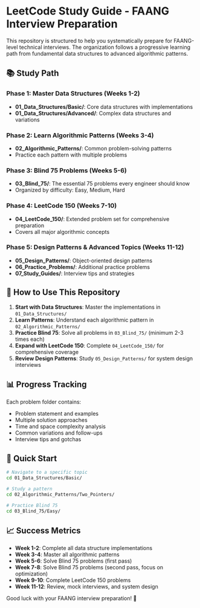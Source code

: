 # LeetCode Study Guide - FAANG Interview Preparation

This repository is structured to help you systematically prepare for FAANG-level technical interviews. The organization follows a progressive learning path from fundamental data structures to advanced algorithmic patterns.

## 📚 Study Path

### Phase 1: Master Data Structures (Weeks 1-2)
- **01_Data_Structures/Basic/**: Core data structures with implementations
- **01_Data_Structures/Advanced/**: Complex data structures and variations

### Phase 2: Learn Algorithmic Patterns (Weeks 3-4)
- **02_Algorithmic_Patterns/**: Common problem-solving patterns
- Practice each pattern with multiple problems

### Phase 3: Blind 75 Problems (Weeks 5-6)
- **03_Blind_75/**: The essential 75 problems every engineer should know
- Organized by difficulty: Easy, Medium, Hard

### Phase 4: LeetCode 150 (Weeks 7-10)
- **04_LeetCode_150/**: Extended problem set for comprehensive preparation
- Covers all major algorithmic concepts

### Phase 5: Design Patterns & Advanced Topics (Weeks 11-12)
- **05_Design_Patterns/**: Object-oriented design patterns
- **06_Practice_Problems/**: Additional practice problems
- **07_Study_Guides/**: Interview tips and strategies

## 🎯 How to Use This Repository

1. **Start with Data Structures**: Master the implementations in `01_Data_Structures/`
2. **Learn Patterns**: Understand each algorithmic pattern in `02_Algorithmic_Patterns/`
3. **Practice Blind 75**: Solve all problems in `03_Blind_75/` (minimum 2-3 times each)
4. **Expand with LeetCode 150**: Complete `04_LeetCode_150/` for comprehensive coverage
5. **Review Design Patterns**: Study `05_Design_Patterns/` for system design interviews

## 📊 Progress Tracking

Each problem folder contains:
- Problem statement and examples
- Multiple solution approaches
- Time and space complexity analysis
- Common variations and follow-ups
- Interview tips and gotchas

## 🚀 Quick Start

```bash
# Navigate to a specific topic
cd 01_Data_Structures/Basic/

# Study a pattern
cd 02_Algorithmic_Patterns/Two_Pointers/

# Practice Blind 75
cd 03_Blind_75/Easy/
```

## 📈 Success Metrics

- **Week 1-2**: Complete all data structure implementations
- **Week 3-4**: Master all algorithmic patterns
- **Week 5-6**: Solve Blind 75 problems (first pass)
- **Week 7-8**: Solve Blind 75 problems (second pass, focus on optimization)
- **Week 9-10**: Complete LeetCode 150 problems
- **Week 11-12**: Review, mock interviews, and system design


Good luck with your FAANG interview preparation! 🎉
